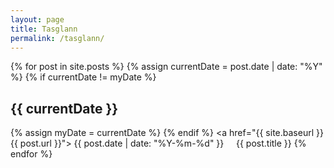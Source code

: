 ```yaml
---
layout: page
title: Tasglann
permalink: /tasglann/
---
```


{% for post in site.posts %}
	{% assign currentDate = post.date | date: "%Y" %}
	{% if currentDate != myDate %}
		<h2 class="archive-page-date">{{ currentDate }}</h2>
		{% assign myDate = currentDate %}
	{% endif %}
	<a <!--class="list-group-item list-group-item-action"--> href="{{ site.baseurl }}{{ post.url }}">
			{{ post.date | date: "%Y-%m-%d" }} &nbsp; &nbsp; {{ post.title }}
	</a>
{% endfor %}

